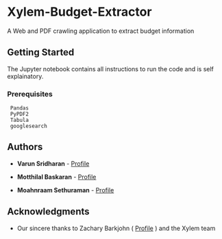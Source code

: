 # Xylem-Budget-Extractor
A Web and PDF crawling application to extract budget information

## Getting Started

The Jupyter notebook contains all instructions to run the code and is self explainatory.

### Prerequisites

```
 Pandas
 PyPDF2
 Tabula
 googlesearch
```


## Authors

* **Varun Sridharan** - [Profile](https://github.com/vsridh)

* **Motthilal Baskaran** - [Profile](https://github.com/Motthilal)

* **Moahnraam Sethuraman** - [Profile](https://github.com/gegenpress)

## Acknowledgments

* Our sincere thanks to Zachary Barkjohn ( [Profile](https://github.com/ZacharyBarker) ) and the Xylem team

